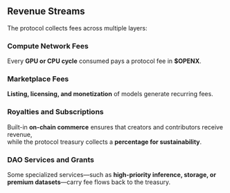 ## Revenue Streams

The protocol collects fees across multiple layers:

### Compute Network Fees
Every **GPU or CPU cycle** consumed pays a protocol fee in **$OPENX**.

### Marketplace Fees
**Listing, licensing, and monetization** of models generate recurring fees.

### Royalties and Subscriptions
Built-in **on-chain commerce** ensures that creators and contributors receive revenue,  
while the protocol treasury collects a **percentage for sustainability**.

### DAO Services and Grants
Some specialized services—such as **high-priority inference, storage, or premium datasets**—carry fee flows back to the treasury.
